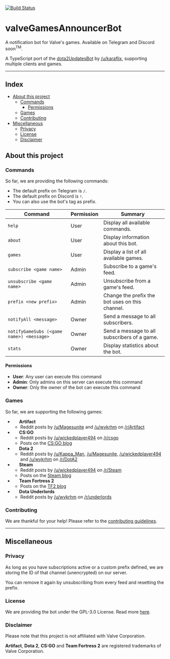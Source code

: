 [![Build Status](https://travis-ci.com/TimJentzsch/valveGamesAnnouncerBot.svg?branch=develop)](https://travis-ci.com/TimJentzsch/valveGamesAnnouncerBot)

# valveGamesAnnouncerBot <!-- omit in toc -->

A notification bot for Valve's games.
Available on Telegram and Discord soon<sup>TM</sup>.

A TypeScript port of the [dota2UpdatesBot](https://github.com/zachkont/dotaUpdatesBot) by [/u/karaflix](https://www.reddit.com/message/compose/?to=karaflix), supporting multiple clients and games.

---
## Index <!-- omit in toc -->
- [About this project](#about-this-project)
  - [Commands](#commands)
    - [Permissions](#permissions)
  - [Games](#games)
  - [Contributing](#contributing)
- [Miscellaneous](#miscellaneous)
  - [Privacy](#privacy)
  - [License](#license)
  - [Disclaimer](#disclaimer)

## About this project

### Commands

So far, we are providing the following commands:

- The default prefix on Telegram is `/`.
- The default prefix on Discord is `!`.
- You can also use the bot's tag as prefix.

| Command                                  | Permission | Summary                                         |
| ---------------------------------------- | ---------- | ----------------------------------------------- |
| `help`                                   | User       | Display all available commands.                 |
| `about`                                  | User       | Display information about this bot.             |
| `games`                                  | User       | Display a list of all available games.          |
| `subscribe <game name>`                  | Admin      | Subscribe to a game's feed.                     |
| `unsubscribe <game name>`                | Admin      | Unsubscribe from a game's feed.                 |
| `prefix <new prefix>`                    | Admin      | Change the prefix the bot uses on this channel. |
| `notifyAll <message>`                    | Owner      | Send a message to all subscribers.              |
| `notifyGameSubs (<game name>) <message>` | Owner      | Send a message to all subscribers of a game.    |
| `stats`                                  | Owner      | Display statistics about the bot.               |

#### Permissions

- **User**: Any user can execute this command
- **Admin**: Only admins on this server can execute this command
- **Owner**: Only the owner of the bot can execute this command

### Games

So far, we are supporting the following games:

- <img src="https://artifactwiki.com/wiki/Special:Redirect/file/Artifact_Cutout.png" align="left" height="17px"/> **Artifact**
  - Reddit posts by [/u/Magesunite](https://www.reddit.com/user/Magesunite/posts/) and [/u/wykrhm](https://www.reddit.com/user/wykrhm/posts/) on [/r/Artifact](https://www.reddit.com/r/Artifact/)
- <img src="http://media.steampowered.com/apps/csgo/blog/images/tags/csgo_blog_tag.png" align="left" height="17px"/> **CS:GO**
  - Reddit posts by [/u/wickedplayer494](https://www.reddit.com/user/wickedplayer494/posts/) on [/r/csgo](https://www.reddit.com/r/csgo/)
  - Posts on the [CS:GO blog](https://blog.counter-strike.net/)
- <img src="http://cdn.dota2.com/apps/dota2/images/reborn/day1/Dota2OrangeLogo.png" align="left" height="17px"/> **Dota 2**
  - Reddit posts by [/u/Kappa_Man](https://www.reddit.com/user/Kappa_Man/posts/), [/u/Magesunite](https://www.reddit.com/user/Magesunite/posts/), [/u/wickedplayer494](https://www.reddit.com/user/wickedplayer494/posts/) and [/u/wykrhm](https://www.reddit.com/user/wykrhm/posts/) on [/r/DotA2](https://www.reddit.com/r/DotA2/)
- <img src="https://pbs.twimg.com/profile_images/887778636102721536/Nxgl7xz4_400x400.jpg" align="left" height="17px"/> **Steam**
  - Reddit posts by [/u/wickedplayer494](https://www.reddit.com/user/wickedplayer494/posts/) on [/r/Steam](https://www.reddit.com/r/Steam/)
  - Posts on the [Steam blog](https://steamcommunity.com/app/593110/announcements/)
- <img src="http://icons.iconarchive.com/icons/papirus-team/papirus-apps/256/team-fortress-2-icon.png" align="left" height="17px"/> **Team Fortress 2**
  - Posts on the [TF2 blog](http://www.teamfortress.com/?tab=blog)
- <img src="https://pbs.twimg.com/profile_images/1139243347237691392/PzgWEKp7_400x400.png" align="left" height="17px"/> **Dota Underlords**
  - Reddit posts by [/u/wykrhm](https://www.reddit.com/user/wykrhm/posts/) on [/r/underlords](https://www.reddit.com/r/underlords/)

### Contributing

We are thankful for your help! Please refer to the [contributing guidelines](CONTRIBUTE.md).

---

## Miscellaneous

### Privacy

As long as you have subscriptions active or a custom prefix defined, we are storing the ID of that channel (unencrypted) on our server.

You can remove it again by unsubscribing from every feed and resetting the prefix.

### License

We are providing the bot under the GPL-3.0 License. Read more [here](LICENSE).

### Disclaimer

Please note that this project is not affiliated with Valve Corporation.

**Artifact**, **Dota 2**, **CS:GO** and **Team Fortress 2** are registered trademarks of Valve Corporation.